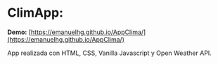 # ClimApp:

**Demo:** [https://emanuelhg.github.io/AppClima/](https://emanuelhg.github.io/AppClima/)

App realizada con HTML, CSS, Vanilla Javascript y Open Weather API.
 
